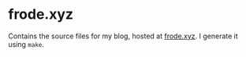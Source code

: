 # frode.xyz

Contains the source files for my blog, hosted at [frode.xyz](https://frode.xyz). I generate it using `make`.
